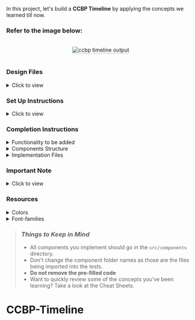 In this project, let's build a **CCBP Timeline** by applying the concepts we learned till now.

### Refer to the image below:

<br/>
<div style="text-align: center;">
    <img src="https://assets.ccbp.in/frontend/content/react-js/ccbp-timeline-output.gif" alt="ccbp timeline output" style="max-width:70%;box-shadow:0 2.8px 2.2px rgba(0, 0, 0, 0.12)">
</div>
<br/>

### Design Files

<details>
<summary>Click to view</summary>

- [Extra Small (Size < 576px) and Small (Size >= 576px)](https://assets.ccbp.in/frontend/content/react-js/ccbp-timeline-sm-output.png)
- [Medium (Size >= 768px), Large (Size >= 992px) and Extra Large (Size >= 1200px)](https://assets.ccbp.in/frontend/content/react-js/ccbp-timeline-lg-output.png)

</details>

### Set Up Instructions

<details>
<summary>Click to view</summary>

- Download dependencies by running `npm install`
- Start up the app using `npm start`
</details>

### Completion Instructions

<details>
<summary>Functionality to be added</summary>
<br/>

The app must have the following functionalities

- Initially, the page should display the timeline items list using **Chrono custom rendering** based on the `categoryId`
- The `TimelineView` component is provided with `timelineItemsList`. It consists of a list of timeline item objects with the following properties in each timeline item object

  - The timelineItemObject with `categoryId` as `COURSE` will have the following properties

    | Key         | Data Type |
    | ----------- | --------- |
    | id          | String    |
    | categoryId  | String    |
    | title       | String    |
    | courseTitle | String    |
    | description | String    |
    | duration    | String    |
    | tagsList    | Array     |

  - The tagsListObject will have the following properties

    | Key  | Data Type |
    | ---- | --------- |
    | id   | String    |
    | name | String    |

  - The timelineItemObject with `categoryId` as `PROJECT` will have the following properties

    | Key          | Data Type |
    | ------------ | --------- |
    | id           | String    |
    | categoryId   | String    |
    | title        | String    |
    | projectTitle | String    |
    | description  | String    |
    | imageUrl     | String    |
    | duration     | String    |
    | projectUrl   | String    |

- If the value of the key `categoryId` in timelineItemObject is `PROJECT` then Project card should be rendered
  - The Project card should consist of **Visit** link when a user clicked on it, then the page should be navigated to the respective project
  - The Project card should consist of a **Clock** icon with respective `duration` text
- If the value of the key `categoryId` in timelineItemObject is `COURSE` then Course card should be rendered
  - The Course card should consist of a **Calendar** icon with respective `duration` text
- Give the timeline items list data as a `items` prop for the Chrono component from **react-chrono**, so that the title will be displayed beside each card

</details>

<details>
<summary>Components Structure</summary>

<br/>
<div style="text-align: center;">
    <img src="https://assets.ccbp.in/frontend/content/react-js/ccbp-timeline-component-structure-breakdown.png" alt="component structure breakdown" style="max-width:100%;box-shadow:0 2.8px 2.2px rgba(0, 0, 0, 0.12)">
</div>
<br/>

</details>

<details>
<summary>Implementation Files</summary>
<br/>

Use these files to complete the implementation:

- `src/components/TimelineView/index.js`
- `src/components/TimelineView/styledComponents.js`
- `src/components/CourseTimelineCard/index.js`
- `src/components/CourseTimelineCard/styledComponents.js`
- `src/components/ProjectTimelineCard/index.js`
- `src/components/ProjectTimelineCard/styledComponents.js`

</details>

### Important Note

<details>
<summary>Click to view</summary>

- To build this project, take a look at the <a href='https://learning.ccbp.in/frontend-development/course?c_id=2f4192f7-7495-49ca-a6ce-6b74005e25f1&s_id=a152928a-64cc-4697-936c-db2e3c4f2716&t_id=416f0cab-8425-413b-9157-c7b4d4ae4467' target="_blank">React Chrono</a> reading material

**The following instructions are required for the tests to pass**

- **Styled Components** should be used for styling purpose.
- `AiFillClockCircle`, `AiFillCalendar` icons from `react-icons` should be used for **time** and **calender** icons in card respectively.
- **Roboto** should be applied as `font-family` for `courseTitle` and `projectTitle` in the card.

<br/>
<div style="text-align: center;">
    <img src="https://res.cloudinary.com/do4qwwms8/image/upload/v1628651316/Timeline%20view/ccbp-timeline-component-structure-breakdown_cq9ley.png" alt="content title and project title" style="max-width:100%;box-shadow:0 2.8px 2.2px rgba(0, 0, 0, 0.12)">
</div>
<br/>

- The **#0967d2** color should be applied as `color` for **Visit** anchor element in the card.

</details>

### Resources

<details>
<summary>Colors</summary>

<br/>

<div style="background-color: #171f46; width: 150px; padding: 10px; color: white">Hex: #171f46</div>
<div style="background-color: #1e293b; width: 150px; padding: 10px; color: white">Hex: #1e293b</div>
<div style="background-color: #ffffff; width: 150px; padding: 10px; color: black">Hex: #ffffff</div>
<div style="background-color: #0967d2; width: 150px; padding: 10px; color: white">Hex: #0967d2</div>
<div style="background-color: #2b237c; width: 150px; padding: 10px; color: white">Hex: #2b237c</div>

</details>

<details>
<summary>Font-families</summary>

- Roboto

</details>

> ### _Things to Keep in Mind_
>
> - All components you implement should go in the `src/components` directory.
> - Don't change the component folder names as those are the files being imported into the tests.
> - **Do not remove the pre-filled code**
> - Want to quickly review some of the concepts you’ve been learning? Take a look at the Cheat Sheets.
# CCBP-Timeline
